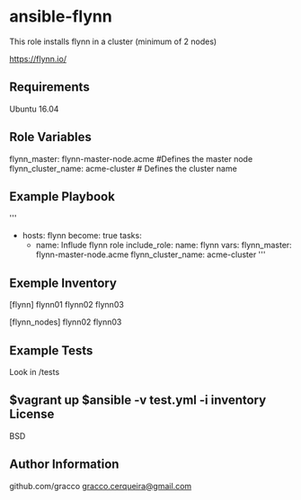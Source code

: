 ansible-flynn
=========

This role installs flynn in a cluster (minimum of 2 nodes)

https://flynn.io/

Requirements
------------

Ubuntu 16.04

Role Variables
--------------

flynn_master: flynn-master-node.acme  #Defines the master node
flynn_cluster_name: acme-cluster      # Defines the cluster name


Example Playbook
----------------
'''
- hosts: flynn
  become: true
  tasks:
    - name: Influde flynn role
      include_role:
        name: flynn
      vars:
        flynn_master: flynn-master-node.acme
        flynn_cluster_name: acme-cluster
'''

Exemple Inventory
-----------------

[flynn]
flynn01
flynn02
flynn03

[flynn_nodes]
flynn02
flynn03

Example Tests
------------

Look in /tests

$vagrant up
$ansible -v test.yml -i inventory
License
-------

BSD

Author Information
------------------

github.com/gracco
gracco.cerqueira@gmail.com
